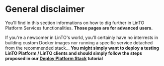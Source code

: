 # General disclaimer

You'll find in this section informations on how to dig further in LinTO Platform Services functionalities.
**Those pages are for advanced users.**

If you're a newcomer in LinTO's world, you'll certainly have no interrests in building custom Docker images nor running a specific service detached from the recommended stack...
**You might simply want to deploy a testing LinTO Platform / LinTO clients and should simply follow the steps proposed in our [Deploy Platform Stack](stack/stack) tutorial**